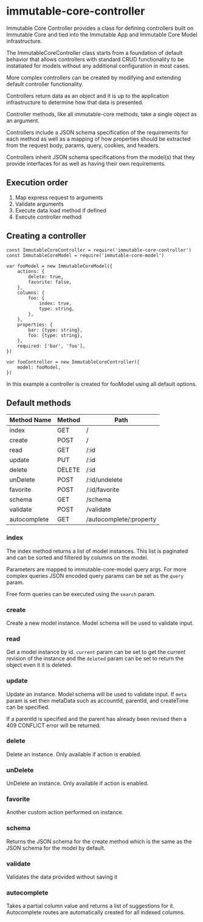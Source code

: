 # immutable-core-controller

Immutable Core Controller provides a class for defining controllers built
on Immutable Core and tied into the Immutable App and Immutable Core Model
infrastructure.

The ImmutableCoreController class starts from a foundation of default behavior
that allows controllers with standard CRUD functionality to be instatiated for models without any additional configuration in most cases.

More complex controllers can be created by modifying and extending default
controller functionality.

Controllers return data as an object and it is up to the application
infrastructure to determine how that data is presented.

Controller methods, like all immutable-core methods, take a single object as an
argument.

Controllers include a JSON schema specification of the requirements for each
method as well as a mapping of how properties should be extracted from the request
body, params, query, cookies, and headers.

Controllers inherit JSON schema specifications from the model(s) that they provide
interfaces for as well as having their own requirements.

## Execution order

1. Map express request to arguments
2. Validate arguments
3. Execute data load method if defined
4. Execute controller method

## Creating a controller

    const ImmutableCoreController = require('immutable-core-controller')
    const ImmutableCoreModel = require('immutable-core-model')

    var fooModel = new ImmutableCoreModel({
        actions: {
            delete: true,
            favorite: false,
        },
        columns: {
            foo: {
                index: true,
                type: string,
            },
        },
        properties: {
            bar: {type: string},
            foo: {type: string},
        },
        required: ['bar', 'foo'],
    })

    var fooController = new ImmutableCoreController({
        model: fooModel,
    })

In this example a controller is created for fooModel using all default options.

## Default methods

Method Name  | Method | Path                         |
-------------|--------|------------------------------|
index        | GET    | /                            |
create       | POST   | /                            |
read         | GET    | /:id                         |
update       | PUT    | /:id                         |
delete       | DELETE | /:id                         |
unDelete     | POST   | /:id/undelete                |
favorite     | POST   | /:id/favorite                |
schema       | GET    | /schema                      |
validate     | POST   | /validate                    |
autocomplete | GET    | /autocomplete/:property      |

### index

The index method returns a list of model instances. This list is paginated and
can be sorted and filtered by columns on the model.

Parameters are mapped to immutable-core-model query args. For more complex queries
JSON encoded query params can be set as the `query` param.

Free form queries can be executed using the `search` param.

### create

Create a new model instance. Model schema will be used to validate input.

### read

Get a model instance by id. `current` param can be set to get the current revision
of the instance and the `deleted` param can be set to return the object even it
it is deleted.

### update

Update an instance. Model schema will be used to validate input. If `meta`
param is set then metaData such as accountId, parentId, and createTime can be
specified.

If a parentId is specified and the parent has already been revised then a 409
CONFLICT error will be returned.

### delete

Delete an instance. Only available if action is enabled.

### unDelete

UnDelete an instance. Only available if action is enabled.

### favorite

Another custom action performed on instance.

### schema

Returns the JSON schema for the create method which is the same as the JSON
schema for the model by default.

### validate

Validates the data provided without saving it

### autocomplete

Takes a partial column value and returns a list of suggestions for it.
Autocomplete routes are automatically created for all indexed columns.
